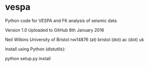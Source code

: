 # vespa
Python code for VESPA and FK analysis of seismic data

Version 1.0
Uploaded to GitHub 8th January 2016

Neil Wilkins
University of Bristol
nw14876 (at) bristol (dot) ac (dot) uk

Install using Python (distutils):

python setup.py install
